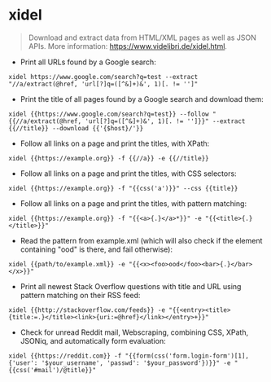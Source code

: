 # xidel

> Download and extract data from HTML/XML pages as well as JSON APIs.
> More information: <https://www.videlibri.de/xidel.html>.

- Print all URLs found by a Google search:

`xidel https://www.google.com/search?q=test --extract "//a/extract(@href, 'url[?]q=([^&]+)&', 1)[. != '']"`

- Print the title of all pages found by a Google search and download them:

`xidel {{https://www.google.com/search?q=test}} --follow "{{//a/extract(@href, 'url[?]q=([^&]+)&', 1)[. != '']}}" --extract {{//title}} --download {{'{$host}/'}}`

- Follow all links on a page and print the titles, with XPath:

`xidel {{https://example.org}} -f {{//a}} -e {{//title}}`

- Follow all links on a page and print the titles, with CSS selectors:

`xidel {{https://example.org}} -f "{{css('a')}}" --css {{title}}`

- Follow all links on a page and print the titles, with pattern matching:

`xidel {{https://example.org}} -f "{{<a>{.}</a>*}}" -e "{{<title>{.}</title>}}"`

- Read the pattern from example.xml (which will also check if the element containing "ood" is there, and fail otherwise):

`xidel {{path/to/example.xml}} -e "{{<x><foo>ood</foo><bar>{.}</bar></x>}}"`

- Print all newest Stack Overflow questions with title and URL using pattern matching on their RSS feed:

`xidel {{http://stackoverflow.com/feeds}} -e "{{<entry><title>{title:=.}</title><link>{uri:=@href}</link></entry>+}}"`

- Check for unread Reddit mail, Webscraping, combining CSS, XPath, JSONiq, and automatically form evaluation:

`xidel {{https://reddit.com}} -f "{{form(css('form.login-form')[1], {'user': '$your_username', 'passwd': '$your_password'})}}" -e "{{css('#mail')/@title}}"`
